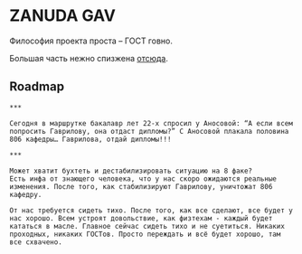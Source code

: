 # ZANUDA GAV
Философия проекта проста – ГОСТ говно.

Большая часть нежно спизжена
[отсюда](https://github.com/ledovsky/latex-gost-template).

## Roadmap
```
***

Сегодня в маршрутке бакалавр лет 22-х спросил у Аносовой: “А если всем попросить Гаврилову, она отдаст дипломы?” С Аносовой плакала половина 806 кафедры… Гаврилова, отдай дипломы!!!
```

```
***

Может хватит бухтеть и дестабилизировать ситуацию на 8 факе?
Есть инфа от знающего человека, что у нас скоро ожидаются реальные изменения. После того, как стабилизируют Гаврилову, уничтожат 806 кафедру.

От нас требуется сидеть тихо. После того, как все сделают, все будет у нас хорошо. Всем устроят довольствие, как физтехам - каждый будет кататься в масле. Главное сейчас сидеть тихо и не суетиться. Никаких проходных, никаких ГОСТов. Просто переждать и всё будет хорошо, там все схвачено.
```
